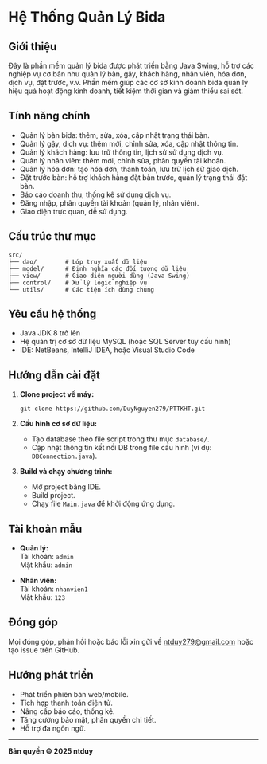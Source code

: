 # Hệ Thống Quản Lý Bida

## Giới thiệu

Đây là phần mềm quản lý bida được phát triển bằng Java Swing, hỗ trợ các nghiệp vụ cơ bản như quản lý bàn, gậy, khách hàng, nhân viên, hóa đơn, dịch vụ, đặt trước, v.v. Phần mềm giúp các cơ sở kinh doanh bida quản lý hiệu quả hoạt động kinh doanh, tiết kiệm thời gian và giảm thiểu sai sót.

## Tính năng chính

- Quản lý bàn bida: thêm, sửa, xóa, cập nhật trạng thái bàn.
- Quản lý gậy, dịch vụ: thêm mới, chỉnh sửa, xóa, cập nhật thông tin.
- Quản lý khách hàng: lưu trữ thông tin, lịch sử sử dụng dịch vụ.
- Quản lý nhân viên: thêm mới, chỉnh sửa, phân quyền tài khoản.
- Quản lý hóa đơn: tạo hóa đơn, thanh toán, lưu trữ lịch sử giao dịch.
- Đặt trước bàn: hỗ trợ khách hàng đặt bàn trước, quản lý trạng thái đặt bàn.
- Báo cáo doanh thu, thống kê sử dụng dịch vụ.
- Đăng nhập, phân quyền tài khoản (quản lý, nhân viên).
- Giao diện trực quan, dễ sử dụng.

## Cấu trúc thư mục

```
src/
├── dao/        # Lớp truy xuất dữ liệu
├── model/      # Định nghĩa các đối tượng dữ liệu
├── view/       # Giao diện người dùng (Java Swing)
├── control/    # Xử lý logic nghiệp vụ
└── utils/      # Các tiện ích dùng chung
```

## Yêu cầu hệ thống

- Java JDK 8 trở lên
- Hệ quản trị cơ sở dữ liệu MySQL (hoặc SQL Server tùy cấu hình)
- IDE: NetBeans, IntelliJ IDEA, hoặc Visual Studio Code

## Hướng dẫn cài đặt

1. **Clone project về máy:**
   ```
   git clone https://github.com/DuyNguyen279/PTTKHT.git
   ```
2. **Cấu hình cơ sở dữ liệu:**
   - Tạo database theo file script trong thư mục `database/`.
   - Cập nhật thông tin kết nối DB trong file cấu hình (ví dụ: `DBConnection.java`).

3. **Build và chạy chương trình:**
   - Mở project bằng IDE.
   - Build project.
   - Chạy file `Main.java` để khởi động ứng dụng.

## Tài khoản mẫu
- **Quản lý:**  
  Tài khoản: `admin`  
  Mật khẩu: `admin`

- **Nhân viên:**  
  Tài khoản: `nhanvien1`  
  Mật khẩu: `123`

## Đóng góp

Mọi đóng góp, phản hồi hoặc báo lỗi xin gửi về ntduy279@gmail.com hoặc tạo issue trên GitHub.

## Hướng phát triển

- Phát triển phiên bản web/mobile.
- Tích hợp thanh toán điện tử.
- Nâng cấp báo cáo, thống kê.
- Tăng cường bảo mật, phân quyền chi tiết.
- Hỗ trợ đa ngôn ngữ.

---

**Bản quyền © 2025 ntduy**
